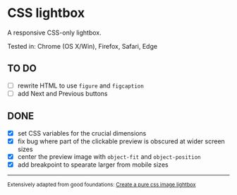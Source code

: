 # CSS lightbox

A responsive CSS-only lightbox.

Tested in: Chrome (OS X/Win), Firefox, Safari, Edge

## TO DO

- [ ] rewrite HTML to use `figure` and `figcaption`
- [ ] add Next and Previous buttons

## DONE

- [x] set CSS variables for the crucial dimensions
- [x] fix bug where part of the clickable preview is obscured at wider screen sizes
- [x] center the preview image with `object-fit` and `object-position`
- [x] add breakpoint to spearate larger from mobile sizes

---
<small>Extensively adapted from good foundations: [Create a pure css image lightbox](https://webdesignerhut.com/pure-css-image-lightbox/)</small>
